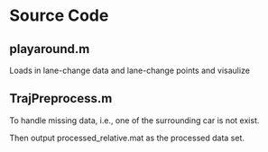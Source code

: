 # Source Code

## playaround.m

Loads in lane-change data and lane-change points and visaulize

## TrajPreprocess.m

To handle missing data, i.e., one of the surrounding car is not exist. 

Then output processed_relative.mat as the processed data set.
